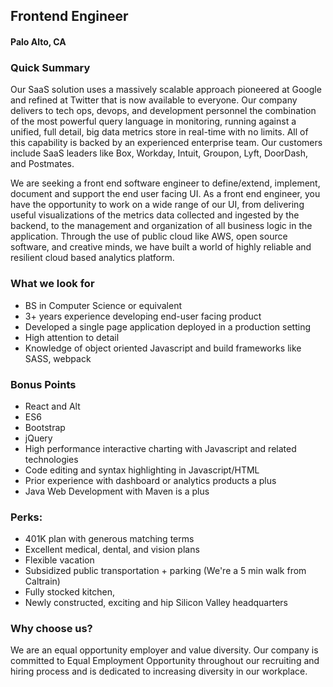 ## Frontend Engineer
#### Palo Alto, CA

### Quick Summary
Our SaaS solution uses a massively scalable approach pioneered at Google and refined at Twitter that is now available to everyone. Our company delivers to tech ops, devops, and development personnel the combination of the most powerful query language in monitoring, running against a unified, full detail, big data metrics store in real-time with no limits. All of this capability is backed by an experienced enterprise team. Our customers include SaaS leaders like Box, Workday, Intuit, Groupon, Lyft, DoorDash, and Postmates.

We are seeking a front end software engineer to define/extend, implement, document and support the end user facing UI. As a front end engineer, you have the opportunity to work on a wide range of our UI, from delivering useful visualizations of the metrics data collected and ingested by the backend, to the management and organization of all business logic in the application. Through the use of public cloud like AWS, open source software, and creative minds, we have built a world of highly reliable and resilient cloud based analytics platform.

### What we look for
+	BS in Computer Science or equivalent
+	3+ years experience developing end-user facing product
+	Developed a single page application deployed in a production setting
+	High attention to detail
+	Knowledge of object oriented Javascript and build frameworks like SASS, webpack

### Bonus Points
+	React and Alt
+	ES6
+	Bootstrap
+	jQuery
+	High performance interactive charting with Javascript and related technologies
+	Code editing and syntax highlighting in Javascript/HTML
+	Prior experience with dashboard or analytics products a plus
+	Java Web Development with Maven is a plus

### Perks:
+	401K plan with generous matching terms
+	Excellent medical, dental, and vision plans
+	Flexible vacation
+	Subsidized public transportation + parking (We're a 5 min walk from Caltrain)
+	Fully stocked kitchen,
+	Newly constructed, exciting and hip Silicon Valley headquarters

### Why choose us?
We are an equal opportunity employer and value diversity. Our company is committed to Equal Employment Opportunity throughout our recruiting and hiring process and is dedicated to increasing diversity in our workplace.
